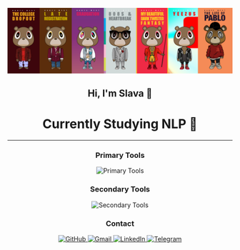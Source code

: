 <p align="center">
  <img src="https://raw.githubusercontent.com/llanimo/llanimo/main/Frame%20Kanye.png" alt="Frame Kanye" width="1000"/>
</p>

<div align="center">

## Hi, I'm Slava 👋
# Currently Studying **NLP** 🧠

</div>

---

<div align="center">
  <h3>Primary Tools</h3>
</div>
<p align="center">
  <img src="https://skillicons.dev/icons?i=python,pytorch,tensorflow" width="700" height="100" alt="Primary Tools"/>
</p>



<div align="center">
  <h3>Secondary Tools</h3>
</div>
      <p align="center">
        <img src="https://skillicons.dev/icons?i=cpp,kotlin,fastapi" width="750" height="60" alt="Secondary Tools"/>
      </p>
    </td>
  </tr>


<div align="center">
  <h3>Contact</h3>
</div>
<p align="center">
  <a href="https://github.com/LeventySeven">
    <img src="https://skillicons.dev/icons?i=github" alt="GitHub" width="46"/>
  </a>
  <a href="mailto:olor.guard@gmail.com">
    <img src="https://upload.wikimedia.org/wikipedia/commons/7/7e/Gmail_icon_%282020%29.svg" alt="Gmail" width="46"/>
  </a>
  <a href="https://www.linkedin.com/in/vyacheslav-lyan/">
    <img src="https://upload.wikimedia.org/wikipedia/commons/c/ca/LinkedIn_logo_initials.png" alt="LinkedIn" width="46"/>
  </a>
  <a href="https://t.me/SeventyLeven">
    <img src="https://upload.wikimedia.org/wikipedia/commons/8/82/Telegram_logo.svg" alt="Telegram" width="46"/>
  </a>
</p>
